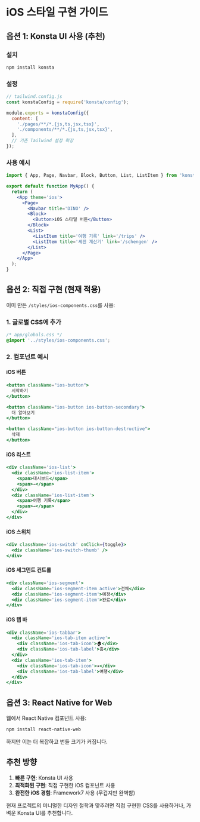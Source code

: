 # iOS 스타일 구현 가이드

## 옵션 1: Konsta UI 사용 (추천)

### 설치

```bash
npm install konsta
```

### 설정

```js
// tailwind.config.js
const konstaConfig = require('konsta/config');

module.exports = konstaConfig({
  content: [
    './pages/**/*.{js,ts,jsx,tsx}',
    './components/**/*.{js,ts,jsx,tsx}',
  ],
  // 기존 Tailwind 설정 확장
});
```

### 사용 예시

```jsx
import { App, Page, Navbar, Block, Button, List, ListItem } from 'konsta/react';

export default function MyApp() {
  return (
    <App theme='ios'>
      <Page>
        <Navbar title='DINO' />
        <Block>
          <Button>iOS 스타일 버튼</Button>
        </Block>
        <List>
          <ListItem title='여행 기록' link='/trips' />
          <ListItem title='셰겐 계산기' link='/schengen' />
        </List>
      </Page>
    </App>
  );
}
```

## 옵션 2: 직접 구현 (현재 적용)

이미 만든 `/styles/ios-components.css`를 사용:

### 1. 글로벌 CSS에 추가

```css
/* app/globals.css */
@import '../styles/ios-components.css';
```

### 2. 컴포넌트 예시

#### iOS 버튼

```jsx
<button className="ios-button">
  시작하기
</button>

<button className="ios-button ios-button-secondary">
  더 알아보기
</button>

<button className="ios-button ios-button-destructive">
  삭제
</button>
```

#### iOS 리스트

```jsx
<div className='ios-list'>
  <div className='ios-list-item'>
    <span>대시보드</span>
    <span>→</span>
  </div>
  <div className='ios-list-item'>
    <span>여행 기록</span>
    <span>→</span>
  </div>
</div>
```

#### iOS 스위치

```jsx
<div className='ios-switch' onClick={toggle}>
  <div className='ios-switch-thumb' />
</div>
```

#### iOS 세그먼트 컨트롤

```jsx
<div className='ios-segment'>
  <div className='ios-segment-item active'>전체</div>
  <div className='ios-segment-item'>예정</div>
  <div className='ios-segment-item'>완료</div>
</div>
```

#### iOS 탭 바

```jsx
<div className='ios-tabbar'>
  <div className='ios-tab-item active'>
    <div className='ios-tab-icon'>🏠</div>
    <div className='ios-tab-label'>홈</div>
  </div>
  <div className='ios-tab-item'>
    <div className='ios-tab-icon'>✈️</div>
    <div className='ios-tab-label'>여행</div>
  </div>
</div>
```

## 옵션 3: React Native for Web

웹에서 React Native 컴포넌트 사용:

```bash
npm install react-native-web
```

하지만 이는 더 복잡하고 번들 크기가 커집니다.

## 추천 방향

1. **빠른 구현**: Konsta UI 사용
2. **최적화된 구현**: 직접 구현한 iOS 컴포넌트 사용
3. **완전한 iOS 경험**: Framework7 사용 (무겁지만 완벽함)

현재 프로젝트의 미니멀한 디자인 철학과 맞추려면 직접 구현한 CSS를 사용하거나, 가벼운 Konsta UI를 추천합니다.
